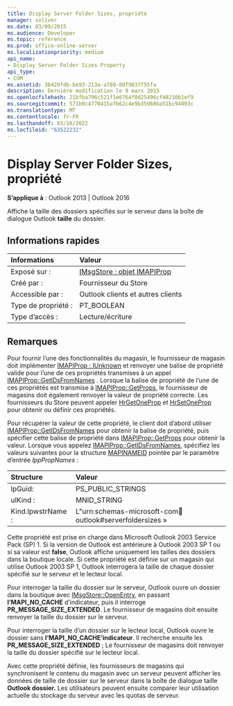 ```yaml
---
title: Display Server Folder Sizes, propriété
manager: soliver
ms.date: 03/09/2015
ms.audience: Developer
ms.topic: reference
ms.prod: office-online-server
ms.localizationpriority: medium
api_name:
- Display Server Folder Sizes Property
api_type:
- COM
ms.assetid: 38429fdb-be93-213a-a780-80f9837f55fa
description: Dernière modification le 9 mars 2015
ms.openlocfilehash: 21bfba796c521f1e6764f0d25496cf48210b1ef9
ms.sourcegitcommit: 571b0c4770415afb62c4e9b35960ba51bc94893c
ms.translationtype: MT
ms.contentlocale: fr-FR
ms.lasthandoff: 03/16/2022
ms.locfileid: "63522232"
---
```

# <a name="display-server-folder-sizes-property"></a>Display Server Folder Sizes, propriété

**S’applique à** : Outlook 2013 | Outlook 2016
  
Affiche la taille des dossiers spécifiés sur le serveur dans la boîte de dialogue Outlook **taille** du dossier.
  
## <a name="quick-info"></a>Informations rapides

|**Informations**|**Valeur**|
|:-----|:-----|
|Exposé sur :  <br/> |[IMsgStore : objet IMAPIProp](imsgstoreimapiprop.md)  <br/> |
|Créé par :  <br/> |Fournisseur du Store  <br/> |
|Accessible par :  <br/> |Outlook clients et autres clients  <br/> |
|Type de propriété :  <br/> |PT_BOOLEAN  <br/> |
|Type d’accès :  <br/> |Lecture/écriture  <br/> |

## <a name="remarks"></a>Remarques

Pour fournir l’une des fonctionnalités du magasin, le fournisseur de magasin doit implémenter [IMAPIProp : IUnknown](imapipropiunknown.md) et renvoyer une balise de propriété valide pour l’une de ces propriétés transmises à un appel [IMAPIProp::GetIDsFromNames](imapiprop-getidsfromnames.md) . Lorsque la balise de propriété de l’une de ces propriétés est transmise à [IMAPIProp::GetProps](imapiprop-getprops.md), le fournisseur de magasins doit également renvoyer la valeur de propriété correcte. Les fournisseurs du Store peuvent appeler [HrGetOneProp](hrgetoneprop.md) et [HrSetOneProp](hrsetoneprop.md) pour obtenir ou définir ces propriétés.
  
Pour récupérer la valeur de cette propriété, le client doit d’abord utiliser [IMAPIProp::GetIDsFromNames](imapiprop-getidsfromnames.md) pour obtenir la balise de propriété, puis spécifier cette balise de propriété dans [IMAPIProp::GetProps](imapiprop-getprops.md) pour obtenir la valeur. Lorsque vous appelez [IMAPIProp::GetIDsFromNames](imapiprop-getidsfromnames.md), spécifiez les valeurs suivantes pour la structure [MAPINAMEID](mapinameid.md) pointée par le paramètre d’entrée _lppPropNames_ :
  
|**Structure**|**Valeur**|
|:-----|:-----|
|lpGuid:  <br/> |PS_PUBLIC_STRINGS  <br/> |
|ulKind :  <br/> |MNID_STRING  <br/> |
|Kind.lpwstrName :  <br/> |L"urn:schemas-microsoft-com:office:outlook#serverfoldersizes »  <br/> |

Cette propriété est prise en charge dans Microsoft Outlook 2003 Service Pack (SP) 1. Si la version de Outlook est antérieure à Outlook 2003 SP 1 ou si sa valeur est **false**, Outlook affiche uniquement les tailles des dossiers dans la boutique locale. Si cette propriété est définie sur un magasin qui utilise Outlook 2003 SP 1, Outlook interrogera la taille de chaque dossier spécifié sur le serveur et le lecteur local.
  
Pour interroger la taille du dossier sur le serveur, Outlook ouvre un dossier dans la boutique avec [IMsgStore::OpenEntry](imsgstore-openentry.md), en passant **l’MAPI_NO_CACHE** d’indicateur, puis il interroge **PR_MESSAGE_SIZE_EXTENDED**. Le fournisseur de magasins doit ensuite renvoyer la taille du dossier sur le serveur.
  
Pour interroger la taille d’un dossier sur le lecteur local, Outlook ouvre le dossier sans **l’MAPI_NO_CACHE’indicateur**. Il recherche ensuite les **PR_MESSAGE_SIZE_EXTENDED** ; Le fournisseur de magasins doit renvoyer la taille du dossier spécifié sur le lecteur local.
  
Avec cette propriété définie, les fournisseurs de magasins qui synchronisent le contenu du magasin avec un serveur peuvent afficher les données de taille de dossier sur le serveur dans la boîte de dialogue taille **Outlook dossier.** Les utilisateurs peuvent ensuite comparer leur utilisation actuelle du stockage du serveur avec les quotas de serveur.
  